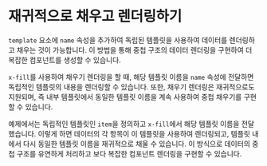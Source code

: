 <template is="exm-article">
<a href="../../publics/examples/fill-temps/demo.html" preview></a>
<a href="../../publics/examples/fill-temps/test-demo.html" main></a>
</template>

# 재귀적으로 채우고 렌더링하기

`template` 요소에 `name` 속성을 추가하여 독립된 템플릿을 사용하여 데이터를 렌더링하고 채우는 것이 가능합니다. 이 방법을 통해 중첩 구조의 데이터 렌더링을 구현하여 더 복잡한 컴포넌트를 생성할 수 있습니다.

`x-fill`를 사용하여 채우기 렌더링을 할 때, 해당 템플릿 이름을 `name` 속성에 전달하면 독립적인 템플릿의 내용을 렌더링할 수 있습니다. 또한, 채우기 렌더링은 재귀적으로도 지원되며, 즉 내부 템플릿에서 동일한 템플릿 이름을 계속 사용하여 중첩 채우기를 구현할 수 있습니다.

예제에서는 독립적인 템플릿인 `item`을 정의하고 `x-fill`에서 해당 템플릿 이름을 전달했습니다. 이렇게 하면 데이터의 각 항목이 이 템플릿을 사용하여 렌더링되고, 템플릿 내에서 다시 동일한 템플릿 이름을 재귀적으로 채울 수 있습니다. 이 방식으로 데이터의 중첩 구조를 유연하게 처리하고 보다 복잡한 컴포넌트 렌더링을 구현할 수 있습니다.


